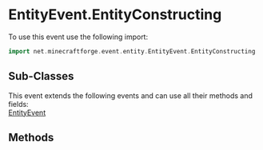 # EntityEvent.EntityConstructing

To use this event use the following import:
```groovy
import net.minecraftforge.event.entity.EntityEvent.EntityConstructing
```

## Sub-Classes
This event extends the following events and can use all their methods and fields: <br>
[EntityEvent](../entity_event/entity_event.md)

## Methods
